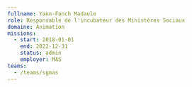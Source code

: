 ```yaml
---
fullname: Yann-Fanch Madaule
role: Responsable de l'incubateur des Ministères Sociaux
domaine: Animation
missions:
  - start: 2018-01-01
    end: 2022-12-31
    status: admin
    employer: MAS
teams:
  - /teams/sgmas
---
```

